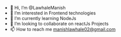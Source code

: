 - 👋 Hi, I’m @LawhaleManish
- 👀 I’m interested in Frontend technologies
- 🌱 I’m currently learning NodeJs
- 💞️ I’m looking to collaborate on reactJs Projects
- 📫 How to reach me manishlawhale02@gmail.com

<!---
LawhaleManish/LawhaleManish is a ✨ special ✨ repository because its `README.md` (this file) appears on your GitHub profile.
You can click the Preview link to take a look at your changes.
--->

